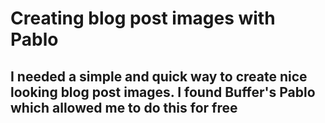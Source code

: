 # Creating blog post images with Pablo

## I needed a simple and quick way to create nice looking blog post images. I found Buffer&#x27;s Pablo which allowed me to do this for free